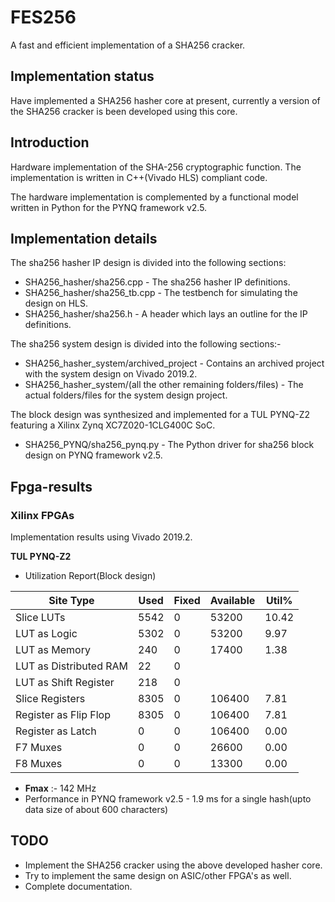 # FES256
A fast and efficient implementation of a SHA256 cracker.

## Implementation status ##
Have implemented a SHA256 hasher core at present, currently a 
version of the SHA256 cracker is been developed using this core.

## Introduction
Hardware implementation of the SHA-256 cryptographic function. 
The implementation is written in C++(Vivado HLS) compliant code.

The hardware implementation is complemented by a functional model
written in Python for the PYNQ framework v2.5.

## Implementation details ##
The sha256 hasher IP design is divided into the following sections:

- SHA256_hasher/sha256.cpp - The sha256 hasher IP definitions.
- SHA256_hasher/sha256_tb.cpp - The testbench for simulating the design on HLS.
- SHA256_hasher/sha256.h - A header which lays an outline for the IP definitions.

The sha256 system design is divided into the following sections:-

- SHA256_hasher_system/archived_project - Contains an archived project with the system design on Vivado 2019.2.
- SHA256_hasher_system/(all the other remaining folders/files) - The actual folders/files for the system design project.

The block design was synthesized and implemented for a TUL PYNQ-Z2 featuring a Xilinx Zynq XC7Z020-1CLG400C SoC.

- SHA256_PYNQ/sha256_pynq.py - The Python driver for sha256 block design on PYNQ framework v2.5.

## Fpga-results ##

### Xilinx FPGAs ###

Implementation results using Vivado 2019.2.

**TUL PYNQ-Z2**
- Utilization Report(Block design)

|          Site Type         | Used | Fixed | Available | Util% |
|----------------------------|------|-------|-----------|-------|
| Slice LUTs                 | 5542 |     0 |     53200 | 10.42 |
|   LUT as Logic             | 5302 |     0 |     53200 |  9.97 |
|   LUT as Memory            |  240 |     0 |     17400 |  1.38 |
|     LUT as Distributed RAM |   22 |     0 |           |       |
|     LUT as Shift Register  |  218 |     0 |           |       |
| Slice Registers            | 8305 |     0 |    106400 |  7.81 |
|   Register as Flip Flop    | 8305 |     0 |    106400 |  7.81 |
|   Register as Latch        |    0 |     0 |    106400 |  0.00 |
| F7 Muxes                   |    0 |     0 |     26600 |  0.00 |
| F8 Muxes                   |    0 |     0 |     13300 |  0.00 |

- **Fmax** :- 142 MHz
- Performance in PYNQ framework v2.5 - 1.9 ms for a single hash(upto data size of about 600 characters)

## TODO ##
- Implement the SHA256 cracker using the above developed hasher core.
- Try to implement the same design on ASIC/other FPGA's as well.
- Complete documentation.
